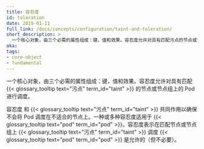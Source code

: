 ```yaml
---
title: 容忍度
id: toleration
date: 2019-01-11
full_link: /docs/concepts/configuration/taint-and-toleration/
short_description: >
  一个核心对象，由三个必需的属性组成：键，值和效果。容忍度允许对具有匹配污点的节点或节点组上的 Pod 进行调度。
aka:
tags:
- core-object
- fundamental
---
```

 一个核心对象，由三个必需的属性组成：键，值和效果。容忍度允许对具有匹配 {{< glossary_tooltip text="污点" term_id="taint" >}} 的节点或节点组上的 Pod 进行调度。
 
<!--
---
title: Toleration
id: toleration
date: 2019-01-11
full_link: /docs/concepts/configuration/taint-and-toleration/
short_description: >
  A core object consisting of three required properties: key, value, and effect. Tolerations enable the scheduling of pods on nodes or node groups that have a matching taint.
  
aka:
tags:
- core-object
- fundamental
---
 A core object consisting of three required properties: key, value, and effect. Tolerations enable the scheduling of pods on nodes or node groups that have matching {{< glossary_tooltip text="taints" term_id="taint" >}}.
-->

<!--more-->

<!--
Tolerations and {{< glossary_tooltip text="taints" term_id="taint" >}} work together to ensure that pods are not scheduled onto inappropriate nodes. One or more tolerations are applied to a {{< glossary_tooltip text="pod" term_id="pod" >}}. A toleration indicates that the {{< glossary_tooltip text="pod" term_id="pod" >}} is allowed (but not required) to be scheduled on nodes or node groups with matching {{< glossary_tooltip text="taints" term_id="taint" >}}.
-->
 容忍度 和 {{< glossary_tooltip text="污点" term_id="taint" >}} 共同作用以确保不会将 Pod 调度在不适合的节点上。一种或多种容忍度适用于 {{< glossary_tooltip text="pod" term_id="pod" >}}。容忍度表示在匹配节点或节点组上 {{< glossary_tooltip text="污点" term_id="taint" >}} 调度 {{< glossary_tooltip text="pod" term_id="pod" >}} 是允许的（但不必要）。
